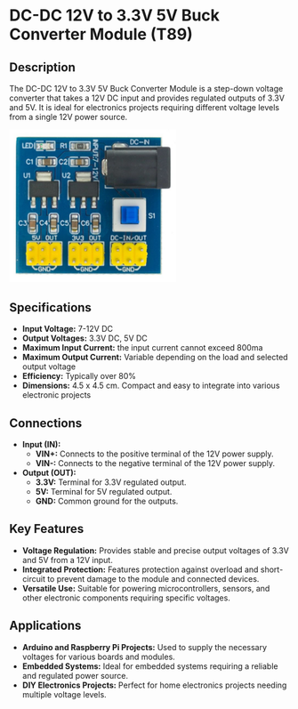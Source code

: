 # DC-DC 12V to 3.3V 5V Buck Converter Module (T89)

## Description
The DC-DC 12V to 3.3V 5V Buck Converter Module is a step-down voltage converter that takes a 12V DC input and provides regulated outputs of 3.3V and 5V. It is ideal for electronics projects requiring different voltage levels from a single 12V power source.

[<img src="pictures/T89.jpg" width="300" alt="MT3608 front/back"/>](pictures/T89.jpg)

## Specifications
- **Input Voltage:** 7-12V DC
- **Output Voltages:** 3.3V DC, 5V DC
- **Maximum Input Current:** the input current cannot exceed 800ma
- **Maximum Output Current:** Variable depending on the load and selected output voltage
- **Efficiency:** Typically over 80%
- **Dimensions:** 4.5 x 4.5 cm. Compact and easy to integrate into various electronic projects

## Connections
- **Input (IN):**
    - **VIN+:** Connects to the positive terminal of the 12V power supply.
    - **VIN-:** Connects to the negative terminal of the 12V power supply.
- **Output (OUT):**
    - **3.3V:** Terminal for 3.3V regulated output.
    - **5V:** Terminal for 5V regulated output.
    - **GND:** Common ground for the outputs.

## Key Features
- **Voltage Regulation:** Provides stable and precise output voltages of 3.3V and 5V from a 12V input.
- **Integrated Protection:** Features protection against overload and short-circuit to prevent damage to the module and connected devices.
- **Versatile Use:** Suitable for powering microcontrollers, sensors, and other electronic components requiring specific voltages.

## Applications
- **Arduino and Raspberry Pi Projects:** Used to supply the necessary voltages for various boards and modules.
- **Embedded Systems:** Ideal for embedded systems requiring a reliable and regulated power source.
- **DIY Electronics Projects:** Perfect for home electronics projects needing multiple voltage levels.